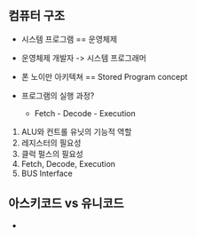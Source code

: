 ## 컴퓨터 구조

- 시스템 프로그램 == 운영체제
- 운영체제 개발자 -> 시스템 프로그래머

- 폰 노이만 아키텍쳐 == Stored Program concept

- 프로그램의 실행 과정?
	- Fetch - Decode - Execution

1. ALU와 컨트롤 유닛의 기능적 역할
2. 레지스터의 필요성
3. 클럭 펄스의 필요성
4. Fetch, Decode, Execution
5. BUS Interface

## 아스키코드 vs 유니코드 

- 
